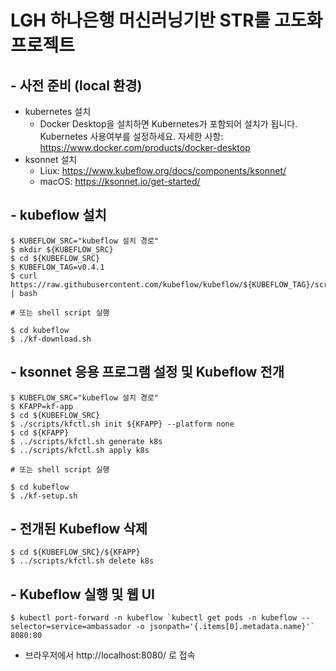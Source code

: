 # LGH 하나은행 머신러닝기반 STR룰 고도화 프로젝트

## - 사전 준비 (local 환경)
  - kubernetes 설치
    - Docker Desktop을 설치하면 Kubernetes가 포함되어 설치가 됩니다. Kubernetes 사용여부를 설정하세요. 자세한 사항: https://www.docker.com/products/docker-desktop
- ksonnet 설치
  - Liux: https://www.kubeflow.org/docs/components/ksonnet/
  - macOS: https://ksonnet.io/get-started/

## - kubeflow 설치
```
$ KUBEFLOW_SRC="kubeflow 설치 경로"
$ mkdir ${KUBEFLOW_SRC}
$ cd ${KUBEFLOW_SRC}
$ KUBEFLOW_TAG=v0.4.1
$ curl https://raw.githubusercontent.com/kubeflow/kubeflow/${KUBEFLOW_TAG}/scripts/download.sh | bash

# 또는 shell script 실행

$ cd kubeflow
$ ./kf-download.sh
```

## - ksonnet 응용 프로그램 설정 및 Kubeflow 전개
```
$ KUBEFLOW_SRC="kubeflow 설치 경로"
$ KFAPP=kf-app
$ cd ${KUBEFLOW_SRC}
$ ./scripts/kfctl.sh init ${KFAPP} --platform none
$ cd ${KFAPP}
$ ../scripts/kfctl.sh generate k8s
$ ../scripts/kfctl.sh apply k8s

# 또는 shell script 실행

$ cd kubeflow
$ ./kf-setup.sh
```

## - 전개된 Kubeflow 삭제
```
$ cd ${KUBEFLOW_SRC}/${KFAPP}
$ ../scripts/kfctl.sh delete k8s
```

## - Kubeflow 실행 및 웹 UI
```
$ kubectl port-forward -n kubeflow `kubectl get pods -n kubeflow --selector=service=ambassador -o jsonpath='{.items[0].metadata.name}'` 8080:80
```
* 브라우저에서 http://localhost:8080/ 로 접속